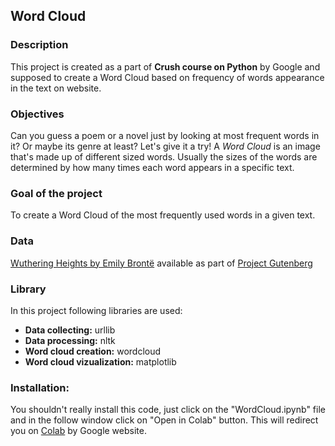 ## Word Cloud

### Description 
This project is created as a part of **Crush course on Python** by Google and supposed to create a Word Cloud based on frequency of words appearance in the text on website.

### Objectives
Can you guess a poem or a novel just by looking at most frequent words in it? Or maybe its genre at least? Let's give it a try!
A *Word Cloud* is an image that's made up of different sized words. Usually the sizes of the words are determined by how many times each word appears in a specific text.

### Goal of the project
To create a Word Cloud of the most frequently used words in a given text.

### Data
[Wuthering Heights by Emily Brontë](https://www.gutenberg.org/files/768/768-0.txt) available as part of [Project Gutenberg](https://www.gutenberg.org)

### Library
In this project following libraries are used:
* **Data collecting:** urllib
* **Data processing:** nltk
* **Word cloud creation:** wordcloud
* **Word cloud vizualization:** matplotlib 

### Installation:
You shouldn't really install this code, just click on the "WordCloud.ipynb" file and in the follow window click on "Open in Colab" button. This will redirect you on [Colab](colab.research.google.com) by Google website.
